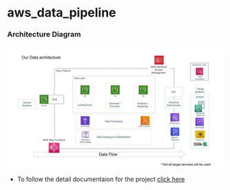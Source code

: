 # aws_data_pipeline

### Architecture Diagram

![Architecture diagram](https://github.com/zubairkhatti/aws_data_pipeline/blob/main/architecture.jpeg)

- To follow the detail documentaion for the project 
[click here](https://github.com/zubairkhatti/aws_data_pipeline/blob/main/project_detail_documentation.pdf)